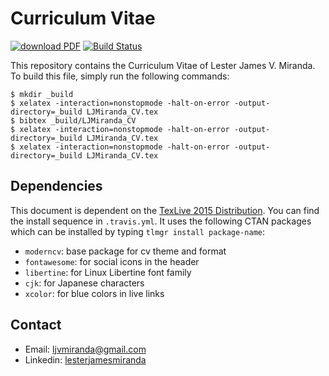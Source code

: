 # Curriculum Vitae

[![download PDF](https://img.shields.io/badge/download-PDF-brightgreen.svg)](https://ljvmiranda921.github.io/downloads/LMiranda.pdf)
[![Build Status](https://travis-ci.org/ljvmiranda921/cv.svg?branch=master)](https://travis-ci.org/ljvmiranda921/cv)

This repository contains the Curriculum Vitae of Lester James V. Miranda. To build
this file, simply run the following commands:

```shell
$ mkdir _build
$ xelatex -interaction=nonstopmode -halt-on-error -output-directory=_build LJMiranda_CV.tex
$ bibtex _build/LJMiranda_CV
$ xelatex -interaction=nonstopmode -halt-on-error -output-directory=_build LJMiranda_CV.tex
$ xelatex -interaction=nonstopmode -halt-on-error -output-directory=_build LJMiranda_CV.tex 
```

## Dependencies

This document is dependent on the [TexLive 2015 Distribution](ftp://tug.org/historic/systems/texlive/2015/). You can find the
install sequence in `.travis.yml`. It uses the following CTAN packages which
can be installed by typing `tlmgr install package-name`:

- `moderncv`: base package for cv theme and format
- `fontawesome`: for social icons in the header
- `libertine`: for Linux Libertine font family
- `cjk`: for Japanese characters
- `xcolor`: for blue colors in live links

## Contact

- Email: ljvmiranda@gmail.com
- Linkedin: [lesterjamesmiranda](https://www.linkedin.com/in/lesterjamesmiranda/)

